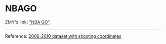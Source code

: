 # NBAGO


ZMY's link: ["NBA GO"](http://mingyanzhao.github.io/NBAGO/index.html).

---
Reference:
[2006-2010 dataset with shooting coordinates](http://www.basketballgeek.com/data/)
